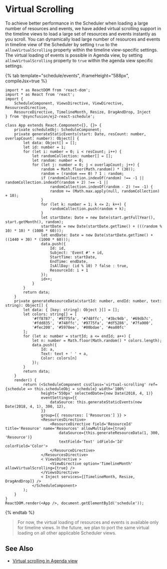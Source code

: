 # Virtual Scrolling

To achieve better performance in the Scheduler when loading a large number of resources and events, we have added virtual scrolling support in the timeline views to load a large set of resources and events instantly as you scroll. You can dynamically load large number of resources and events in timeline view of the Scheduler by setting `true` to the `allowVirtualScrolling` property within the timeline view-specific settings. The virtual loading of events is possible in Agenda view, by setting `allowVirtualScrolling` property to `true` within the agenda view specific settings.

{% tab template="schedule/events", iframeHeight="588px", compileJsx=true %}

```tsx
import * as ReactDOM from 'react-dom';
import * as React from 'react';
import {
    ScheduleComponent, ViewsDirective, ViewDirective, ResourcesDirective,
    ResourceDirective, TimelineMonth, Resize, DragAndDrop, Inject
} from '@syncfusion/ej2-react-schedule';

class App extends React.Component<{}, {}> {
    private scheduleObj: ScheduleComponent;
    private generateStaticEvents(start: Date, resCount: number, overlapCount: number): Object[] {
        let data: Object[] = [];
        let id: number = 1;
        for (let i: number = 0; i < resCount; i++) {
            let randomCollection: number[] = [];
            let random: number = 0;
            for (let j: number = 0; j < overlapCount; j++) {
                random = Math.floor(Math.random() * (30));
                random = (random === 0) ? 1 : random;
                if (randomCollection.indexOf(random) !== -1 || randomCollection.indexOf(random + 2) !== -1 ||
                    randomCollection.indexOf(random - 2) !== -1) {
                    random += (Math.max.apply(null, randomCollection) + 10);
                }
                for (let k: number = 1; k <= 2; k++) {
                    randomCollection.push(random + k);
                }
                let startDate: Date = new Date(start.getFullYear(), start.getMonth(), random);
                startDate = new Date(startDate.getTime() + (((random % 10) * 10) * (1000 * 60)));
                let endDate: Date = new Date(startDate.getTime() + ((1440 + 30) * (1000 * 60)));
                data.push({
                    Id: id,
                    Subject: 'Event #' + id,
                    StartTime: startDate,
                    EndTime: endDate,
                    IsAllDay: (id % 10) ? false : true,
                    ResourceId: i + 1
                });
                id++;
            }
        }
        return data;
    }
    private generateResourceData(startId: number, endId: number, text: string): Object[] {
        let data: { [key: string]: Object }[] = [];
        let colors: string[] = [
            '#ff8787', '#9775fa', '#748ffc', '#3bc9db', '#69db7c',
            '#fdd835', '#748ffc', '#9775fa', '#df5286', '#7fa900',
            '#fec200', '#5978ee', '#00bdae', '#ea80fc'
        ];
        for (let a: number = startId; a <= endId; a++) {
            let n: number = Math.floor(Math.random() * colors.length);
            data.push({
                Id: a,
                Text: text + ' ' + a,
                Color: colors[n]
            });
        }
        return data;
    }
    render() {
        return (<ScheduleComponent cssClass='virtual-scrolling' ref={schedule => this.scheduleObj = schedule} width='100%'
                height='550px' selectedDate={new Date(2018, 4, 1)}
                eventSettings={{
                    dataSource: this.generateStaticEvents(new Date(2018, 4, 1), 300, 12),
                }}
                group={{ resources: ['Resources'] }} >
                <ResourcesDirective>
                    <ResourceDirective field='ResourceId' title='Resource' name='Resources' allowMultiple={true}
                        dataSource={this.generateResourceData(1, 300, 'Resource')}
                        textField='Text' idField='Id' colorField='Color'>
                    </ResourceDirective>
                </ResourcesDirective>
                < ViewsDirective >
                    <ViewDirective option='TimelineMonth' allowVirtualScrolling={true} />
                </ViewsDirective>
                < Inject services={[TimelineMonth, Resize, DragAndDrop]} />
            </ScheduleComponent>
        );
    }
}
ReactDOM.render(<App />, document.getElementById('schedule'));
```

{% endtab %}

> For now, the virtual loading of resources and events is available only for timeline views. In the future, we plan to port the same virtual loading on all other applicable Scheduler views.

## See Also

* [Virtual scrolling in Agenda view](./views/#agenda-view)
